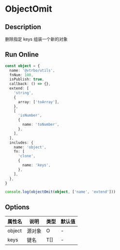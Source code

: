 # ObjectOmit

## Description
删除指定 keys 组装一个新的对象

## Run Online

<RunCode symbolize="object-omit-_-9_mRVj" :language="ts" :dependency="`
function objectKeys<T extends object>(object: T): Array<\`\${keyof T & (string | number | boolean | null | undefined)}\`> {
  return Object.keys(object) as Array<\`\${keyof T & (string | number | boolean | null | undefined)}\`>
}
function objectOmit<O extends object, T extends keyof O>(object: O, keys: T[]): Omit<O, T> {
  return objectKeys(object as object).reduce((acc, key) => {
    return keys.includes(key) ? acc : { ...acc, [key]: object[key] }
  }, {} as Omit<O, T>)
}`">

```ts
const object = {
  name: '@vtrbo/utils',
  fnNum: 100,
  isPublish: true,
  callback: () => {},
  extend: [
    'string',
    {
      array: ['toArray'],
    },
    [
      'isNumber',
      {
        name: 'toNumber',
      },
    ],
  ],
  includes: {
    name: 'object',
    fn: [
      'clone',
      {
        name: 'keys',
      },
    ],
  },
}

console.log(objectOmit(object, ['name', 'extend']))
```

</RunCode>

## Options

<div class="utils-table">

| 属性名 | 说明 | 类型 | 默认值 |
| --- | --- | --- | --- |
| object | 源对象 | O | - |
| keys | 键名 | T[] | - |

</div>